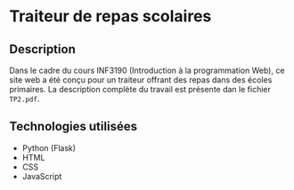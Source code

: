# Traiteur de repas scolaires

## Description
Dans le cadre du cours INF3190 (Introduction à la programmation Web), ce site web a été conçu pour un traiteur offrant des repas dans des écoles primaires. La description complète du travail est présente dan le fichier `TP2.pdf`.

## Technologies utilisées
- Python (Flask)
- HTML
- CSS
- JavaScript
